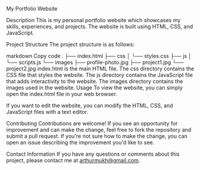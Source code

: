 My Portfolio Website

Description
This is my personal portfolio website which showcases my skills, experiences, and projects. The website is built using HTML, CSS, and JavaScript.

Project Structure
The project structure is as follows:

markdown
Copy code
.
├── index.html
├── css
│   └── styles.css
├── js
│   └── scripts.js
└── images
    ├── profile-photo.jpg
    ├── project1.jpg
    └── project2.jpg
index.html is the main HTML file.
The css directory contains the CSS file that styles the website.
The js directory contains the JavaScript file that adds interactivity to the website.
The images directory contains the images used in the website.
Usage
To view the website, you can simply open the index.html file in your web browser.

If you want to edit the website, you can modify the HTML, CSS, and JavaScript files with a text editor.

Contributing
Contributions are welcome! If you see an opportunity for improvement and can make the change, feel free to fork the repository and submit a pull request. If you're not sure how to make the change, you can open an issue describing the improvement you'd like to see.

Contact Information
If you have any questions or comments about this project, please contact me at <a href="mailto:arthurmukh@gmail.com">arthurmukh@gmail.com</a>.